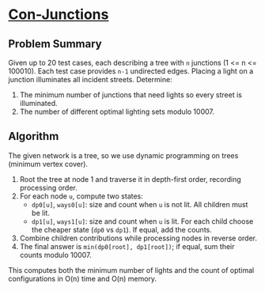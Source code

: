 # [Con-Junctions](https://www.spoj.com/problems/VOCV/)

## Problem Summary
Given up to 20 test cases, each describing a tree with `n` junctions (1 <= n <= 100010). Each test case provides `n-1` undirected edges. Placing a light on a junction illuminates all incident streets. Determine:

1. The minimum number of junctions that need lights so every street is illuminated.
2. The number of different optimal lighting sets modulo 10007.

## Algorithm
The given network is a tree, so we use dynamic programming on trees (minimum vertex cover).

1. Root the tree at node 1 and traverse it in depth-first order, recording processing order.
2. For each node `u`, compute two states:
   - `dp0[u]`, `ways0[u]`: size and count when `u` is not lit. All children must be lit.
   - `dp1[u]`, `ways1[u]`: size and count when `u` is lit. For each child choose the cheaper state (`dp0` vs `dp1`). If equal, add the counts.
3. Combine children contributions while processing nodes in reverse order.
4. The final answer is `min(dp0[root], dp1[root])`; if equal, sum their counts modulo 10007.

This computes both the minimum number of lights and the count of optimal configurations in O(n) time and O(n) memory.
